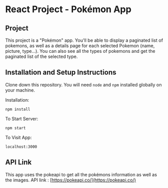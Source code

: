 #          React Project -  Pokémon App

## Project

This project is a "Pokémon" app. You'll be able to display a paginated list of pokemons, as well as a details page for each selected Pokemon  (name, picture, type...).
You can also see all the types of pokemons and get the paginated list of the selected type.

## Installation and Setup Instructions


Clone down this repository. You will need  `node`  and  `npm`  installed globally on your machine.

Installation:

`npm install`

To Start Server:

`npm start`

To Visit App:

`localhost:3000`

## API Link

This app uses the pokeapi to get all the pokémons information as well as the images.
API link : [https://pokeapi.co/](https://pokeapi.co/)

